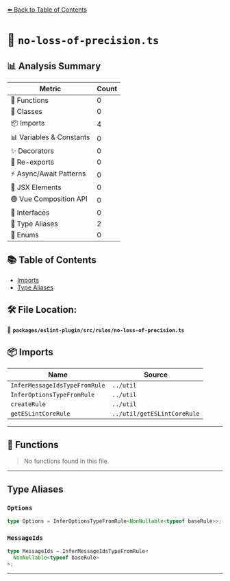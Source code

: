 [⬅️ Back to Table of Contents](../../../../index.md)

# 📄 `no-loss-of-precision.ts`

## 📊 Analysis Summary

| Metric | Count |
|--------|-------|
| 🔧 Functions | 0 |
| 🧱 Classes | 0 |
| 📦 Imports | 4 |
| 📊 Variables & Constants | 0 |
| ✨ Decorators | 0 |
| 🔄 Re-exports | 0 |
| ⚡ Async/Await Patterns | 0 |
| 💠 JSX Elements | 0 |
| 🟢 Vue Composition API | 0 |
| 📐 Interfaces | 0 |
| 📑 Type Aliases | 2 |
| 🎯 Enums | 0 |

## 📚 Table of Contents

- [Imports](#imports)
- [Type Aliases](#type-aliases)

## 🛠️ File Location:
📂 **`packages/eslint-plugin/src/rules/no-loss-of-precision.ts`**

## 📦 Imports

| Name | Source |
|------|--------|
| `InferMessageIdsTypeFromRule` | `../util` |
| `InferOptionsTypeFromRule` | `../util` |
| `createRule` | `../util` |
| `getESLintCoreRule` | `../util/getESLintCoreRule` |


---

## 🔧 Functions

> No functions found in this file.


---

## Type Aliases

### `Options`

```ts
type Options = InferOptionsTypeFromRule<NonNullable<typeof baseRule>>;
```

### `MessageIds`

```ts
type MessageIds = InferMessageIdsTypeFromRule<
  NonNullable<typeof baseRule>
>;
```


---